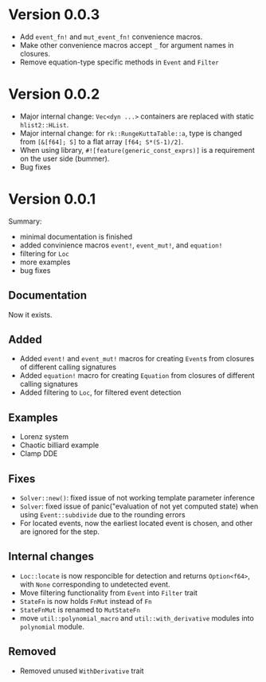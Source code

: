 # Version 0.0.3

- Add `event_fn!` and `mut_event_fn!` convenience macros.
- Make other convenience macros accept `_` for argument names in closures.
- Remove equation-type specific methods in `Event` and `Filter`

# Version 0.0.2

- Major internal change: `Vec<dyn ...>` containers are replaced with static `hlist2::HList`. 
- Major internal change: for `rk::RungeKuttaTable::a`, type is changed from `[&[f64]; S]` to a flat array `[f64; S*(S-1)/2]`.
- When using library, `#![feature(generic_const_exprs)]` is a requirement on the user side (bummer).
- Bug fixes

# Version 0.0.1

Summary:
- minimal documentation is finished
- added convinience macros `event!`, `event_mut!`, and `equation!`
- filtering for `Loc`
- more examples
- bug fixes

## Documentation

Now it exists.

## Added
- Added `event!` and `event_mut!` macros for creating `Event`s from closures of different calling signatures
- Added `equation!` macro for creating `Equation` from closures of different calling signatures
- Added filtering to `Loc`, for filtered event detection

## Examples
- Lorenz system
- Chaotic billiard example
- Clamp DDE

## Fixes
- `Solver::new()`: fixed issue of not working template parameter inference
- `Solver`: fixed issue of panic("evaluation of not yet computed state) when using `Event::subdivide` due to the rounding errors
- For located events, now the earliest located event is chosen, and other are ignored for the step.

## Internal changes
- `Loc::locate` is now responcible for detection and returns `Option<f64>`, with `None` corresponding to undetected event.
- Move filtering functionality from `Event` into `Filter` trait
- `StateFn` is now holds `FnMut` instead of `Fn`
- `StateFnMut` is renamed to `MutStateFn`
- move `util::polynomial_macro` and `util::with_derivative` modules into `polynomial` module.

## Removed
- Removed unused `WithDerivative` trait
